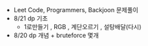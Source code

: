 - Leet Code, Programmers, Backjoon 문제풀이
- 8/21 dp 기초 
    - 1로만들기 , RGB , 계단오르기 , 설탕배달(다시)
- 8/20 dp 개념 + bruteforce 몇개